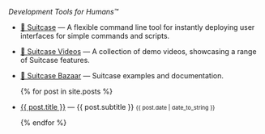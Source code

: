 _Development Tools for Humans™_

- [🧳 Suitcase](https://github.com/Impedimenta/Suitcase) — A flexible command line tool for instantly deploying user interfaces for simple commands and scripts.

- [🎥 Suitcase Videos](https://vimeo.com/showcase/7102180) — A collection of demo videos, showcasing a range of Suitcase features. 

- [🧳 Suitcase Bazaar](https://impedimenta.github.io/Suitcase-Bazaar/) — Suitcase examples and documentation.

<ul>
  {% for post in site.posts %}
    <li>
      <p><a href="{{ post.url }}">{{ post.title }}</a> — {{ post.subtitle }} <span style="colour: #CCC; font-size: 11px">{{ post.date | date_to_string }}</span></p>
    </li>
  {% endfor %}
</ul>

